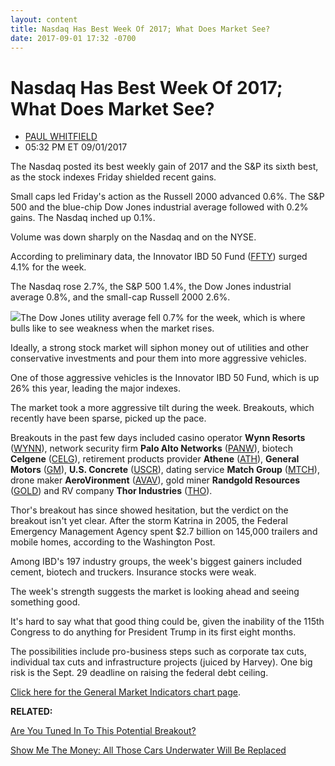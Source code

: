 ```yaml
---
layout: content
title: Nasdaq Has Best Week Of 2017; What Does Market See?
date: 2017-09-01 17:32 -0700
---
```



Nasdaq Has Best Week Of 2017; What Does Market See?
====================================================




* [PAUL WHITFIELD](https://www.investors.com/author/whitfieldp/ "Posts by PAUL WHITFIELD")
* 05:32 PM ET 09/01/2017




The Nasdaq posted its best weekly gain of 2017 and the S&P its sixth best, as the stock indexes Friday shielded recent gains.




Small caps led Friday's action as the Russell 2000 advanced 0.6%. The S&P 500 and the blue-chip Dow Jones industrial average followed with 0.2% gains. The Nasdaq inched up 0.1%.


Volume was down sharply on the Nasdaq and on the NYSE.


According to preliminary data, the Innovator IBD 50 Fund ([FFTY](https://research.investors.com/quote.aspx?symbol=FFTY)) surged 4.1% for the week.


The Nasdaq rose 2.7%, the S&P 500 1.4%, the Dow Jones industrial average 0.8%, and the small-cap Russell 2000 2.6%.


![](https://www.investors.com/wp-content/uploads/2017/09/MP090117-194x300.png)The Dow Jones utility average fell 0.7% for the week, which is where bulls like to see weakness when the market rises.


Ideally, a strong stock market will siphon money out of utilities and other conservative investments and pour them into more aggressive vehicles.


One of those aggressive vehicles is the Innovator IBD 50 Fund, which is up 26% this year, leading the major indexes.


The market took a more aggressive tilt during the week. Breakouts, which recently have been sparse, picked up the pace.


Breakouts in the past few days included casino operator **Wynn Resorts** ([WYNN](https://research.investors.com/quote.aspx?symbol=WYNN)), network security firm **Palo Alto Networks** ([PANW](https://research.investors.com/quote.aspx?symbol=PANW)), biotech **Celgene** ([CELG](https://research.investors.com/quote.aspx?symbol=CELG)), retirement products provider **Athene** ([ATH](https://research.investors.com/quote.aspx?symbol=ATH)), **General Motors** ([GM](https://research.investors.com/quote.aspx?symbol=GM)), **U.S. Concrete** ([USCR](https://research.investors.com/quote.aspx?symbol=USCR)), dating service **Match Group** ([MTCH](https://research.investors.com/quote.aspx?symbol=MTCH)), drone maker **AeroVironment** ([AVAV](https://research.investors.com/quote.aspx?symbol=AVAV)), gold miner **Randgold Resources** ([GOLD](https://research.investors.com/quote.aspx?symbol=GOLD)) and RV company **Thor Industries** ([THO](https://research.investors.com/quote.aspx?symbol=THO)).



Thor's breakout has since showed hesitation, but the verdict on the breakout isn't yet clear. After the storm Katrina in 2005, the Federal Emergency Management Agency spent $2.7 billion on 145,000 trailers and mobile homes, according to the Washington Post.


Among IBD's 197 industry groups, the week's biggest gainers included cement, biotech and truckers. Insurance stocks were weak.


The week's strength suggests the market is looking ahead and seeing something good.


It's hard to say what that good thing could be, given the inability of the 115th Congress to do anything for President Trump in its first eight months.


The possibilities include pro-business steps such as corporate tax cuts, individual tax cuts and infrastructure projects (juiced by Harvey). One big risk is the Sept. 29 deadline on raising the federal debt ceiling.


[Click here for the General Market Indicators chart page](https://www.investors.com/wp-content/uploads/2017/09/GMI_090417.pdf).


**RELATED:**


[Are You Tuned In To This Potential Breakout?](https://www.investors.com/research/ibd-stock-analysis/as-amazon-prime-battle-continues-will-netflix-stream-into-buy-zone/)


[Show Me The Money: All Those Cars Underwater Will Be Replaced](https://www.investors.com/news/harvey-to-hit-u-s-auto-sales-but-theres-a-silver-lining/)




